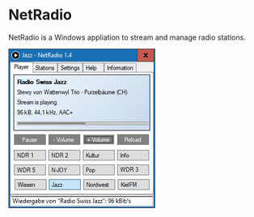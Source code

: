 # NetRadio
NetRadio is a Windows appliation to stream and manage radio stations.

![Screenshot](Screenshot.png)
